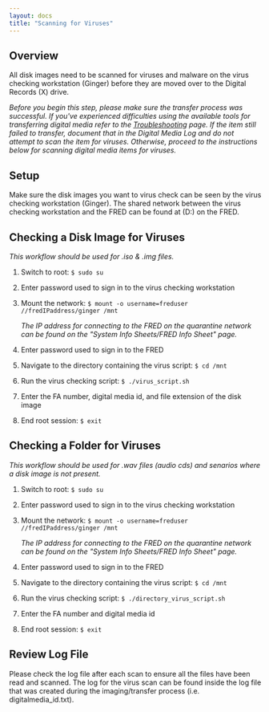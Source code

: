 ```yaml
---
layout: docs
title: "Scanning for Viruses"
---
```


## Overview

All disk images need to be scanned for viruses and malware on the virus checking workstation (Ginger) before they are moved over to the Digital Records (X) drive.

*Before you begin this step, please make sure the transfer process was successful. If you've experienced difficulties using the available tools for transferring digital media refer to the [Troubleshooting](troubleshooting) page. If the item still failed to transfer, document that in the Digital Media Log and do not attempt to scan the item for viruses. Otherwise, proceed to the instructions below for scanning digital media items for viruses.*

## Setup

Make sure the disk images you want to virus check can be seen by the virus checking workstation (Ginger). The shared network between the virus checking workstation and the FRED can be found at (D:) on the FRED.

## Checking a Disk Image for Viruses
*This workflow should be used for .iso & .img files.*
1. Switch to root: `$ sudo su`
2. Enter password used to sign in to the virus checking workstation
3. Mount the network: `$ mount -o username=freduser //fredIPaddress/ginger /mnt`

    <div class="docs-example">
      <p><i>The IP address for connecting to the FRED on the quarantine network can be found on the "System Info Sheets/FRED Info Sheet" page.</i></p>
    </div>

4. Enter password used to sign in to the FRED
5. Navigate to the directory containing the virus script: `$ cd /mnt`
6. Run the virus checking script: `$ ./virus_script.sh`
7. Enter the FA number, digital media id, and file extension of the disk image
8. End root session: `$ exit`

## Checking a Folder for Viruses
*This workflow should be used for .wav files (audio cds) and senarios where a disk image is not present.*
1. Switch to root: `$ sudo su`
2. Enter password used to sign in to the virus checking workstation
3. Mount the network: `$ mount -o username=freduser //fredIPaddress/ginger /mnt`

    <div class="docs-example">
      <p><i>The IP address for connecting to the FRED on the quarantine network can be found on the "System Info Sheets/FRED Info Sheet" page.</i></p>
    </div>

4. Enter password used to sign in to the FRED
5. Navigate to the directory containing the virus script: `$ cd /mnt`
6. Run the virus checking script: `$ ./directory_virus_script.sh`
7. Enter the FA number and digital media id
8. End root session: `$ exit`

## Review Log File
Please check the log file after each scan to ensure all the files have been read and scanned. The log for the virus scan can be found inside the log file that was created during the imaging/transfer process (i.e. digitalmedia_id.txt).
